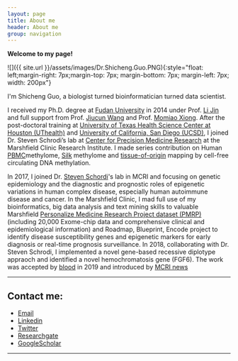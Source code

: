 ```yaml
---
layout: page
title: About me
header: About me
group: navigation
---
```


**Welcome to my page!**

![]({{ site.url }}/assets/images/Dr.Shicheng.Guo.PNG){:style="float: left;margin-right: 7px;margin-top: 7px; margin-bottom: 7px; margin-left: 7px; width: 200px"}

I'm Shicheng Guo, a biologist turned bioinformatician turned data scientist. 

I received my Ph.D. degree at [Fudan University](https://en.wikipedia.org/wiki/Fudan_University) in 2014 under Prof. [Li Jin](https://en.wikipedia.org/wiki/Jin_Li) and full support from Prof. [Jiucun Wang](http://hupi.fudan.edu.cn/en/people/jiucunwang) and Prof. [Momiao Xiong](https://sph.uth.edu/research/centers/hgc/xiong/). After the post-doctoral training at [University of Texas Health Science Center at Houston (UThealth)](https://en.wikipedia.org/wiki/University_of_Texas_Health_Science_Center_at_Houston) and [University of California, San Diego (UCSD)](https://en.wikipedia.org/wiki/University_of_California,_San_Diego), I joined Dr. Steven Schrodi’s lab at [Center for Precision Medicine Research](https://www.marshfieldresearch.org/profiles/14795) at the Marshfield Clinic Research Institute. I made series contribution on Human [PBMC](https://journals.plos.org/plosbiology/article?id=10.1371/journal.pbio.1000533)methylome, [Silk](https://www.nature.com/articles/nbt.1626) methylome and [tissue-of-origin](https://www.nature.com/articles/ng.3805) mapping by cell-free circulating DNA methylation. 

In 2017, I joined Dr. [Steven Schordi](https://www.marshfieldresearch.org/profiles/1091)'s lab in MCRI and focusing on genetic epidemiology and the diagnostic and prognostic roles of epigenetic variations in human complex disease, especially human autoimmune disease and cancer. In the Marshfield Clinic, I mad full use of my bioinformatics, big data analysis and text mining skills to valuable Marshfield [Personalize Medicine Research Project dataset (PMRP)](https://www.marshfieldresearch.org/cpmr/pmrp) (including 20,000 Exome-chip data and comprehensive clinical and epidemiological information) and Roadmap, Blueprint, Encode project to identify disease susceptibility genes and epigenetic markers for early diagnosis or real-time prognosis surveillance. In 2018, collaborating with Dr. Steven Schrodi, I implemented a novel gene-based recessive diplotype appraoch and identified a novel hemochromatosis gene (FGF6). The work was accepted by [blood](http://www.bloodjournal.org/content/133/17/1888.abstract?sso-checked=true) in 2019 and introduced by [MCRI news](https://www.marshfieldresearch.org/News/researchers-use-novel-gene-mapping-approach-to-find-new-iron-metabolism-gene)

---
## Contact me:
- [Email](mailto:Shihcheng.Guo@gmail.com)
- [Linkedin](https://www.linkedin.com/in/shicheng-guo-b5724925)
- [Twitter](https://twitter.com/ShichengGuo)
- [Researchgate](https://www.researchgate.net/profile/Shicheng_Guo)
- [GoogleScholar](https://scholar.google.com/citations?user=BixB4TsAAAAJ&hl=en)

-----
